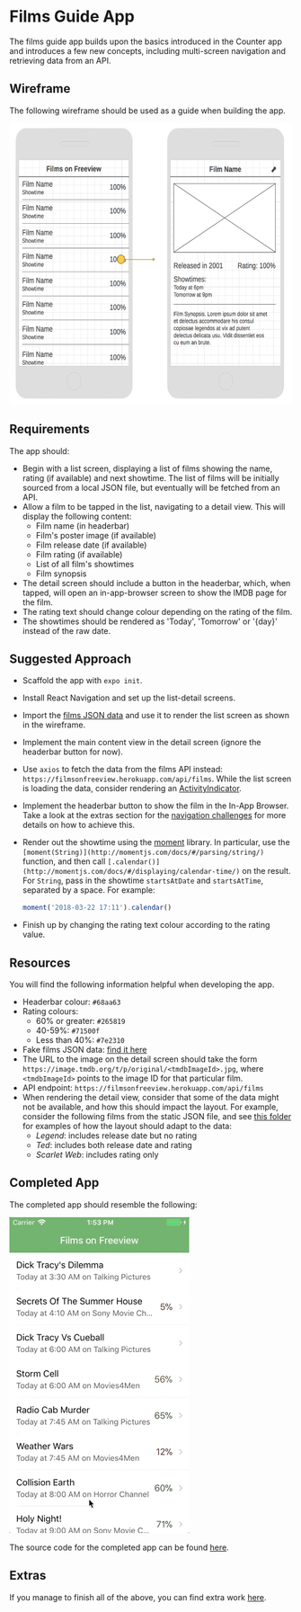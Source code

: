 # Films Guide App

The films guide app builds upon the basics introduced in the Counter app and introduces a few new concepts, including multi-screen navigation and retrieving data from an API.

## Wireframe

The following wireframe should be used as a guide when building the app.

<img src="wireframe.png" height="500">

## Requirements

The app should:

- Begin with a list screen, displaying a list of films showing the name, rating (if available) and next showtime. The list of films will be initially sourced from a local JSON file, but eventually will be fetched from an API.
- Allow a film to be tapped in the list, navigating to a detail view. This will display the following content:
  - Film name (in headerbar)
  - Film's poster image (if available)
  - Film release date (if available)
  - Film rating (if available)
  - List of all film's showtimes
  - Film synopsis
- The detail screen should include a button in the headerbar, which, when tapped, will open an in-app-browser screen to show the IMDB page for the film.
- The rating text should change colour depending on the rating of the film.
- The showtimes should be rendered as 'Today', 'Tomorrow' or '{day}' instead of the raw date.

## Suggested Approach

- Scaffold the app with `expo init`.
- Install React Navigation and set up the list-detail screens.
- Import the [films JSON data](assets/films.json) and use it to render the list screen as shown in the wireframe.
- Implement the main content view in the detail screen (ignore the headerbar button for now).
- Use `axios` to fetch the data from the films API instead: `https://filmsonfreeview.herokuapp.com/api/films`. While the list screen is loading the data, consider rendering an [ActivityIndicator](https://facebook.github.io/react-native/docs/activityindicator.html).
- Implement the headerbar button to show the film in the In-App Browser. Take a look at the extras section for the [navigation challenges](../../challenges/navigation.md) for more details on how to achieve this.
- Render out the showtime using the [moment](https://momentjs.com) library. In particular, use the `[moment(String)](http://momentjs.com/docs/#/parsing/string/)` function, and then call `[.calendar()](http://momentjs.com/docs/#/displaying/calendar-time/)` on the result. For `String`, pass in the showtime `startsAtDate` and `startsAtTime`, separated by a space. For example:

    ``` js
    moment('2018-03-22 17:11').calendar()
    ```

- Finish up by changing the rating text colour according to the rating value.

## Resources

You will find the following information helpful when developing the app.

- Headerbar colour: `#68aa63`
- Rating colours:
  - 60% or greater: `#265819`
  - 40-59%: `#71500f`
  - Less than 40%: `#7e2310`
- Fake films JSON data: [find it here](assets/films.json)
- The URL to the image on the detail screen should take the form `https://image.tmdb.org/t/p/original/<tmdbImageId>.jpg`, where `<tmdbImageId>` points to the image ID for that particular film.
- API endpoint: `https://filmsonfreeview.herokuapp.com/api/films`
- When rendering the detail view, consider that some of the data might not be available, and how this should impact the layout. For example, consider the following films from the static JSON file, and see [this folder](resources/) for examples of how the layout should adapt to the data:
  - *Legend*: includes release date but no rating
  - *Ted*: includes both release date and rating
  - *Scarlet Web*: includes rating only

## Completed App

The completed app should resemble the following:

![](./demo.gif)

The source code for the completed app can be found [here](https://github.com/studiozeffa/film-guide-app).

## Extras

If you manage to finish all of the above, you can find extra work [here](extras.md).
